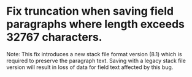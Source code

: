 # Fix truncation when saving field paragraphs where length exceeds 32767 characters.

Note: This fix introduces a new stack file format version (8.1) which is required to preserve the paragraph text. Saving with a legacy stack file version will result in loss of data for field text affected by this bug.
